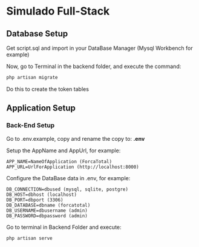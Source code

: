 # Simulado Full-Stack

## Database Setup

Get script.sql and import in your DataBase Manager (Mysql Workbench for example)

Now, go to Terminal in the backend folder, and execute the command:

```bash
php artisan migrate
```

Do this to create the token tables

## Application Setup

### Back-End Setup
Go to .env.example, copy and rename the copy to: <b>.env</b>

Setup the AppName and AppUrl, for example:
```.env
APP_NAME=NameOfApplication (ForcaTotal)
APP_URL=UrlForApplication (http://localhost:8000)
```

Configure the DataBase data in .env, for example:
```.env
DB_CONNECTION=dbused (mysql, sqlite, postgre)
DB_HOST=dbhost (localhost)
DB_PORT=dbport (3306)
DB_DATABASE=dbname (forcatotal)
DB_USERNAME=dbusername (admin)
DB_PASSWORD=dbpassword (admin)
```

Go to terminal in Backend Folder and execute:

```bash
php artisan serve
```

